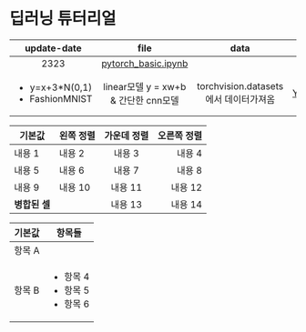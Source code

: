 # 딥러닝 튜터리얼
|update-date|file|data|model|remarks|reference|language|
|:---:|:---:|:---:|:---:|:---:|:---:|:---:|
|2323|[pytorch_basic.ipynb]()|
<ul><li>y=x+3*N(0,1)</li><li>FashionMNIST</li></ul>|linear모델 y = xw+b & 간단한 cnn모델|torchvision.datasets에서 데이터가져옴|[Youtube](https://youtu.be/BnV0m4jOb6g)|pytorch|

| 기본값            | 왼쪽 정렬      | 가운데 정렬 | 오른쪽 정렬 |
|-------------------|:---------------|:-----------:|------------:|
| 내용 1            | 내용 2         | 내용 3      | 내용 4      |
| 내용 5            | 내용 6         | 내용 7      | 내용 8      |
| 내용 9            | 내용 10        | 내용 11     | 내용 12     |
| **병합된 셀**      |                | 내용 13     | 내용 14     |


| 기본값  | 항목들                    |
|---------|---------------------------|
| 항목 A  |  |
| 항목 B  | <ul><li>항목 4</li><li>항목 5</li><li>항목 6</li></ul> |
